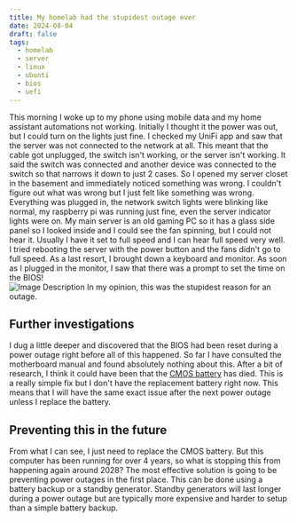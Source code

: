 ```yaml
---
title: My homelab had the stupidest outage ever
date: 2024-08-04
draft: false
tags:
  - homelab
  - server
  - linux
  - ubunti
  - bios
  - uefi
---
```

This morning I woke up to my phone using mobile data and my home assistant automations not working. Initially I thought it the power was out, but I could turn on the lights just fine. I checked my UniFi app and saw that the server was not connected to the network at all. This meant that the cable got unplugged, the switch isn't working, or the server isn't working. It said the switch was connected and another device was connected to the switch so that narrows it down to just 2 cases. So I opened my server closet in the basement and immediately noticed something was wrong. I couldn't figure out what was wrong but I just felt like something was wrong. Everything was plugged in, the network switch lights were blinking like normal, my raspberry pi was running just fine, even the server indicator lights were on. My main server is an old gaming PC so it has a glass side panel so I looked inside and I could see the fan spinning, but I could not hear it. Usually I have it set to full speed and I can hear full speed very well. I tried rebooting the server with the power button and the fans didn't go to full speed. As a last resort, I brought down a keyboard and monitor. As soon as I plugged in the monitor, I saw that there was a prompt to set the time on the BIOS!  
![Image Description](/images/Pasted%20image%2020241231092052.png)
In my opinion, this was the stupidest reason for an outage.  
  

## Further investigations

I dug a little deeper and discovered that the BIOS had been reset during a power outage right before all of this happened. So far I have consulted the motherboard manual and found absolutely nothing about this. After a bit of research, I think it could have been that the [CMOS battery](https://en.wikipedia.org/wiki/Nonvolatile_BIOS_memory) has died. This is a really simple fix but I don't have the replacement battery right now. This means that I will have the same exact issue after the next power outage unless I replace the battery.  
  

## Preventing this in the future

From what I can see, I just need to replace the CMOS battery. But this computer has been running for over 4 years, so what is stopping this from happening again around 2028? The most effective solution is going to be preventing power outages in the first place. This can be done using a battery backup or a standby generator. Standby generators will last longer during a power outage but are typically more expensive and harder to setup than a simple battery backup.